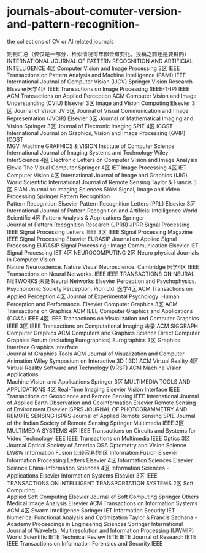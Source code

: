 # journals-about-comuter-version-and-pattern-recognition-
the collections of CV or AI related journals

期刊汇总（仅仅是一部分，检索情况每年都会有变化，投稿之前还是要斟酌）
INTERNATIONAL JOURNAL OF PATTERN RECOGNITION AND ARTIFICIAL INTELLIGENCE 4区
Computer Vision and Image Processing 3区
IEEE Transactions on Pattern Analysis and Machine Intelligence (PAMI) IEEE 
International Journal of Computer Vision (IJCV)  Springer 
Vision Research Elsevier医学4区
IEEE Transactions on Image Processing (IEEE-T-IP) IEEE 
ACM Transactions on Applied Perception  ACM 
Computer Vision and Image Understanding (CVIU) Elsevier 3区
Image and Vision Computing Elsevier 3区
Journal of Vision JV 3区
Journal of Visual Communication and Image Representation (JVCIR) Elsevier 3区
Journal of Mathematical Imaging and Vision  Springer 3区
Journal of Electronic Imaging  SPIE 4区
ICGST International Journal on Graphics, Vision and Image Processing (GVIP) ICGST  
MGV: Machine GRAPHICS & VISION Institute of Computer Science 
International Journal of Imaging Systems and Technology Wiley InterScience 4区
Electronic Letters on Computer Vision and Image Analysis  Elcvia 
The Visual Computer Springer 4区
IET Image Processing 4区
IET Computer Vision 4区
International Journal of Image and Graphics (IJIG) World Scientific 
International Journal of Remote Sensing  Taylor & Francis 3区
SIAM Journal on Imaging Sciences  SIAM 
Signal, Image and Video Processing  Springer 
Pattern Recognition    
Pattern Recognition Elsevier 
Pattern Recognition Letters (PRL) Elsevier 3区
International Journal of Pattern Recognition and Artificial Intelligence  World Scientific  4区
Pattern Analysis & Applications  Springer  
Journal of Pattern Recognition Research (JPRR) JPRR 
Signal Processing    
IEEE Signal Processing Letters IEEE 3区
IEEE Signal Processing Magazine IEEE 
Signal Processing  Elsevier 
EURASIP Journal on Applied Signal Processing EURASIP 
Signal Processing : Image Communication Elsevier 
IET Signal Processing IET 4区
NEUROCOMPUTING 2区
Neuro physical Journals in Computer Vision    
Nature Neuroscience. Nature 
Visual Neuroscience. Cambridge 医学4区
IEEE Transactions on Neural Networks. IEEE 
IEEE TRANSACTIONS ON NEURAL NETWORKS 未录
Neural Networks Elsevier 
Perception and Psychophysics. Psychonomic Society 
Perception. Pion Ltd. 医学4区
ACM Transactions on Applied Perception 4区
Journal of Experimental Psychology: Human Perception and Performance. Elsevier 
Computer Graphics  3区
ACM Transactions on Graphics ACM 
IEEE Computer Graphics and Applications (CG&A)  IEEE 4区
IEEE Transactions on Visualization and Computer Graphics IEEE 3区
IEEE Transactions on Computational Imaging 未录
ACM SIGGRAPH Computer Graphics ACM 
Computers and Graphics Science Direct 
Computer Graphics Forum (including Eurographics) Eurographics 3区
Graphics Interface Graphics Interface  
Journal of Graphics Tools ACM 
Journal of Visualization and Computer Animation Wiley 
Symposium on Interactive 3D (I3D) ACM 
Virtual Reality 4区
Virtual Reality Software and Technology (VRST)  ACM 
Machine Vision Applications    
Machine Vision and Applications Springer 3区
MULTIMEDIA TOOLS AND APPLICATIONS 4区
Real-Time Imaging Elsevier 
Vision Interface
IEEE Transactions on Geoscience and Remote Sensing  IEEE 
International Journal of Applied Earth Observation and Geoinformation  Elsevier 
Remote Sensing of Environment  Elsevier 
ISPRS JOURNAL OF PHOTOGRAMMETRY AND REMOTE SENSING  ISPRS 
Journal of Applied Remote Sensing  SPIE 
Journal of the Indian Society of Remote Sensing  Springer 
Multimedia IEEE 3区
MULTIMEDIA SYSTEMS 4区
IEEE Transactions on Circuits and Systems for Video Technology IEEE 
IEEE Transactions on Multimedia IEEE 
Optics  3区
Journal Optical Society of America OSA 
Optometry and Vision Science LW&W 
Information Fusion   比较容易的1区
Information Fusion Elsevier 
Information Processing Letters Elsevier 4区
Information Sciences Elsevier 
Science China-Information Sciences 4区
Information Sciences - Applications Elsevier 
Information Systems Elsevier 3区
IEEE TRANSACTIONS ON INTELLIGENT TRANSPORTATION SYSTEMS 2区
Soft Computing    
Applied Soft Computing  Elsevier 
Journal of Soft Computing  Springer 
Others    
Medical Image Analysis Elsevier 
ACM Transactions on Information Systems ACM 4区
Swarm Intelligence Springer 
IET Information Security IET 
Numerical Functional Analysis and Optimization  Taylor & Francis 
Sadhana - Academy Proceedings in Engineering Sciences  Springer 
International Journal of Wavelets, Multiresolution and Information Processing (IJWMIP)  World Scientific 
IETE Technical Review IETE 
IETE Journal of Research IETE 
IEEE Transactions on Information Forensics and Security  IEEE
